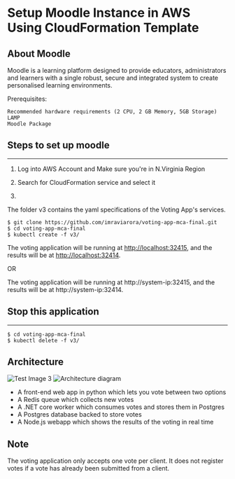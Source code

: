 Setup Moodle Instance in AWS Using CloudFormation Template
=========


## About Moodle

Moodle is a learning platform designed to provide educators, administrators and learners with a single robust, secure and integrated system to create personalised learning environments.

Prerequisites:
```
Recommended hardware requirements (2 CPU, 2 GB Memory, 5GB Storage)
LAMP
Moodle Package
```

## Steps to set up moodle
-------------------------
1. Log into AWS Account and Make sure you're in N.Virginia Region
 
3. Search for CloudFormation service and select it
4. 
The folder v3 contains the yaml specifications of the Voting App's services.

```
$ git clone https://github.com/imraviarora/voting-app-mca-final.git
$ cd voting-app-mca-final
$ kubectl create -f v3/
```

The voting application will be running at [http://localhost:32415](http://localhost:32415), and the results will be at [http://localhost:32414](http://localhost:32414).

OR

The voting application will be running at http://system-ip:32415, and the results will be at http://system-ip:32414.

## Stop this application
-------------------------

```
$ cd voting-app-mca-final
$ kubectl delete -f v3/
```


Architecture
-----
![Test Image 3](/3DTest.png)
![Architecture diagram](architecture.png)

* A front-end web app in python which lets you vote between two options
* A Redis queue which collects new votes
* A .NET core worker which consumes votes and stores them in Postgres
* A Postgres database backed to store votes
* A Node.js webapp which shows the results of the voting in real time


Note
----

The voting application only accepts one vote per client. It does not register votes if a vote has already been submitted from a client.
